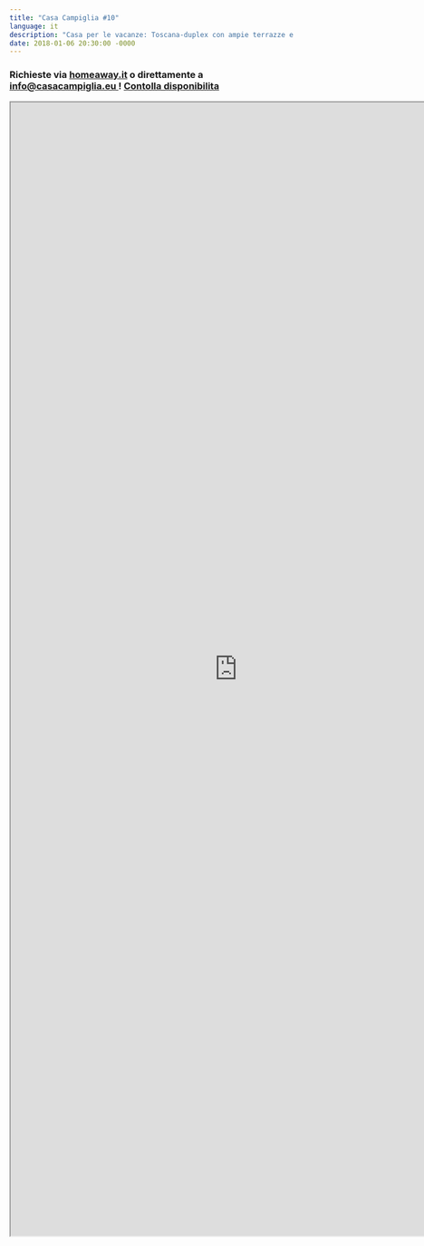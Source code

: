 ```yaml
---
title: "Casa Campiglia #10"
language: it
description: "Casa per le vacanze: Toscana-duplex con ampie terrazze e giardini in città medievale"
date: 2018-01-06 20:30:00 -0000
---
```


<h3>Richieste via <a href="https://www.homeaway.it/affitto-vacanze/p2391784">homeaway.it</a> o direttamente a <strong><a href="mailto:info@casacampiglia.eu">info@casacampiglia.eu </a></strong>!
<a href="https://www.homeaway.it/affitto-vacanze/p2391784#calendar" >Contolla disponibilita</a></h3>
<center>
<iframe src="https://www.homeaway.it/affitto-vacanze/p2391784" width="800" height="2000"></iframe>
</center>
